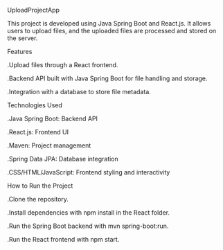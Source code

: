 UploadProjectApp

This project is developed using Java Spring Boot and React.js. It allows users to upload files, and the uploaded files are processed and stored on the server.

Features

.Upload files through a React frontend.

.Backend API built with Java Spring Boot for file handling and storage.

.Integration with a database to store file metadata.

Technologies Used

.Java Spring Boot: Backend API

.React.js: Frontend UI

.Maven: Project management

.Spring Data JPA: Database integration

.CSS/HTML/JavaScript: Frontend styling and interactivity

How to Run the Project

.Clone the repository.

.Install dependencies with npm install in the React folder.

.Run the Spring Boot backend with mvn spring-boot:run.

.Run the React frontend with npm start.
